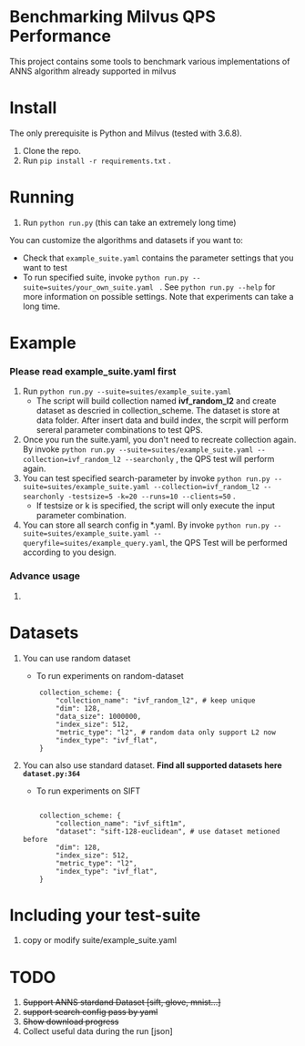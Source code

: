 Benchmarking Milvus QPS Performance
==============================
This project contains some tools to benchmark various implementations of ANNS algorithm already supported in milvus

Install
=======

The only prerequisite is Python and Milvus (tested with 3.6.8).

1. Clone the repo.
2. Run `pip install -r requirements.txt` .

Running
=======

1. Run `python run.py` (this can take an extremely long time)

You can customize the algorithms and datasets if you want to:

* Check that `example_suite.yaml` contains the parameter settings that you want to test
* To run specified suite, invoke `python run.py --suite=suites/your_own_suite.yaml ` . See `python run.py --help` for more information on possible settings. Note that experiments can take a long time.

Example
=======

### Please read example_suite.yaml first

1. Run `python run.py --suite=suites/example_suite.yaml` 
    - The script will build collection named **ivf_random_l2** and create dataset as descried in collection_scheme. The dataset is store at data folder. After insert data and build index, the scrpit will perform sereral parameter combinations to test QPS.
2. Once you run the suite.yaml, you don't need to recreate collection again. By invoke `python run.py --suite=suites/example_suite.yaml --collection=ivf_random_l2 --searchonly` , the QPS test will perform again.
3. You can test specified search-parameter by invoke `python run.py --suite=suites/example_suite.yaml --collection=ivf_random_l2 --searchonly -testsize=5 -k=20 --runs=10 --clients=50` .
    - If testsize or k is specified, the script will only execute the input parameter combination.
4. You can store all search config in *.yaml. By invoke `python run.py --suite=suites/example_suite.yaml --queryfile=suites/example_query.yaml`, the QPS Test will be performed according to you design.

### Advance usage
1.  


Datasets
========================

1. You can use random dataset
    - To run experiments on random-dataset
    ``` 
        collection_scheme: {
            "collection_name": "ivf_random_l2", # keep unique
            "dim": 128,
            "data_size": 1000000,
            "index_size": 512,
            "metric_type": "l2", # random data only support L2 now
            "index_type": "ivf_flat",
        }

    ``` 

2. You can also use standard dataset. **Find all supported datasets here `dataset.py:364`**
    - To run experiments on SIFT
    ```

        collection_scheme: {
            "collection_name": "ivf_sift1m",
            "dataset": "sift-128-euclidean", # use dataset metioned before
            "dim": 128,                      
            "index_size": 512,               
            "metric_type": "l2",             
            "index_type": "ivf_flat",        
        }

    ``` 

Including your test-suite
========================

1. copy or modify suite/example_suite.yaml

TODO
========================

1. ~~Support ANNS stardand Dataset [sift, glove, mnist...]~~
2. ~~support search config pass by yaml~~
3. ~~Show download progress~~
3. Collect useful data during the run [json]


